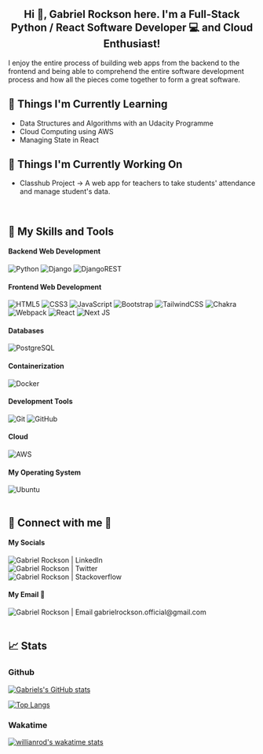<h2 align="center">
Hi  👋, Gabriel Rockson here. I'm a Full-Stack Python / React Software Developer 💻 and Cloud Enthusiast!
</h2>
I enjoy the entire process of building web apps from the backend to the frontend and being able to comprehend the entire software development process and how all the pieces come together to form a great software.

## 🌱 Things I'm Currently Learning
- Data Structures and Algorithms with an Udacity Programme
- Cloud Computing using AWS
- Managing State in React

## 🔭 Things I'm Currently Working On
- Classhub Project -> A web app for teachers to take students' attendance and manage student's data.
<br />

## 💼 My Skills and Tools

#### Backend Web Development
![Python](https://img.shields.io/badge/python-3670A0?style=for-the-badge&logo=python&logoColor=ffdd54)
![Django](https://img.shields.io/badge/django-%23092E20.svg?style=for-the-badge&logo=django&logoColor=white)
![DjangoREST](https://img.shields.io/badge/DJANGO-REST-ff1709?style=for-the-badge&logo=django&logoColor=white&color=ff1709&labelColor=gray)

#### Frontend Web Development
![HTML5](https://img.shields.io/badge/html5-%23E34F26.svg?style=for-the-badge&logo=html5&logoColor=white)
![CSS3](https://img.shields.io/badge/css3-%231572B6.svg?style=for-the-badge&logo=css3&logoColor=white)
![JavaScript](https://img.shields.io/badge/javascript-%23323330.svg?style=for-the-badge&logo=javascript&logoColor=%23F7DF1E)
![Bootstrap](https://img.shields.io/badge/bootstrap-%23563D7C.svg?style=for-the-badge&logo=bootstrap&logoColor=white)
![TailwindCSS](https://img.shields.io/badge/tailwindcss-%2338B2AC.svg?style=for-the-badge&logo=tailwind-css&logoColor=white)
![Chakra](https://img.shields.io/badge/chakra-%234ED1C5.svg?style=for-the-badge&logo=chakraui&logoColor=white)
![Webpack](https://img.shields.io/badge/webpack-%238DD6F9.svg?style=for-the-badge&logo=webpack&logoColor=black)
![React](https://img.shields.io/badge/react-%2320232a.svg?style=for-the-badge&logo=react&logoColor=%2361DAFB)
![Next JS](https://img.shields.io/badge/Next-black?style=for-the-badge&logo=next.js&logoColor=white)

#### Databases
![PostgreSQL](https://img.shields.io/badge/PostgreSQL-informational?style=for-the-badge&logo=PostgreSQL&logoColor=white)

#### Containerization
![Docker](https://img.shields.io/badge/docker-%230db7ed.svg?style=for-the-badge&logo=docker&logoColor=white)

#### Development Tools 
![Git](https://img.shields.io/badge/git-%23F05033.svg?style=for-the-badge&logo=git&logoColor=white)
![GitHub](https://img.shields.io/badge/github-%23121011.svg?style=for-the-badge&logo=github&logoColor=white)

#### Cloud
![AWS](https://img.shields.io/badge/AWS-%23FF9900.svg?style=for-the-badge&logo=amazon-aws&logoColor=white)

#### My Operating System
![Ubuntu](https://img.shields.io/badge/Ubuntu-E95420?style=for-the-badge&logo=ubuntu&logoColor=white)
<br /><br />

## 🤝 Connect with me 📱

#### My Socials
<a href="https://www.linkedin.com/in/gabrielrockson/">
  <img align="left" src="https://img.shields.io/badge/linkedin-%230077B5.svg?style=flat-square&logo=linkedin&logoColor=white" alt="Gabriel Rockson | LinkedIn"/>
</a>
<br />
<a href="https://twitter.com/gabbyrockson">
  <img align="left" src="https://img.shields.io/badge/Twitter-%231DA1F2.svg?style=flat-square&logo=Twitter&logoColor=white" alt="Gabriel Rockson | Twitter"/>
</a>
<br />
<a href="https://stackoverflow.com/users/15811080/gabriel-rockson">
  <img align="left" src="https://img.shields.io/badge/-Stackoverflow-FE7A16?style=flat-square&logo=stack-overflow&logoColor=white" alt="Gabriel Rockson | Stackoverflow"/>
</a>
<br />

#### My Email 📩
<a href="mailto:gabrielrockson.official@gmail.com">
  <img align="left" src="https://img.shields.io/badge/Gmail-D14836?style=flat-square&logo=gmail&logoColor=white" alt="Gabriel Rockson | Email"/>
</a><span>gabrielrockson.official@gmail.com</span>
<br /><br />

## 📈 Stats 

### Github
[![Gabriels's GitHub stats](https://github-readme-stats.vercel.app/api?username=rocksongabriel&show_icons=true&theme=radical)](https://github.com/rocksongabriel)

[![Top Langs](https://github-readme-stats.vercel.app/api/top-langs/?username=rocksongabriel&hide=css&show_icons=true&theme=radical)](https://github.com/rocksongabriel)

### Wakatime

[![willianrod's wakatime stats](https://github-readme-stats.vercel.app/api/wakatime?username=gabriel_rockson&show_icons=true&theme=radical)](https://github.com/rocksongabriel)

[Father]: http://octodex.github.com/images/founding-father.jpg
